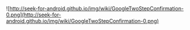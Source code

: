 ![http://seek-for-android.github.io/img/wiki/GoogleTwoStepConfirmation-0.png](http://seek-for-android.github.io/img/wiki/GoogleTwoStepConfirmation-0.png)